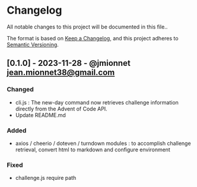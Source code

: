 # Changelog
All notable changes to this project will be documented in this file..

The format is based on [Keep a Changelog](https://keepachangelog.com/en/1.0.0/),
and this project adheres to [Semantic Versioning](https://semver.org/spec/v2.0.0.html).

## [0.1.0] - 2023-11-28 - @jmionnet <jean.mionnet38@gmail.com>
### Changed
- cli.js : The new-day command now retrieves challenge information directly from the Advent of Code API.
- Update README.md

### Added
- axios / cheerio / doteven / turndown modules : to accomplish challenge retrieval, convert html to markdown and configure environment

### Fixed
- challenge.js require path